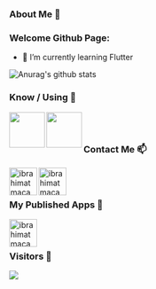 ### About Me 👋

<!--
**ibrahimatmaca/ibrahimatmaca** is a ✨ _special_ ✨ repository because its `README.md` (this file) appears on your GitHub profile.
-->
### Welcome Github Page:

- 🌱 I’m currently learning Flutter 


![Anurag's github stats](https://github-readme-stats.vercel.app/api?username=ibrahimatmaca&show_icons=true&theme=dark)

### Know / Using :brain:
<img align = "left" width = "64px" src="https://cdn.icon-icons.com/icons2/2107/PNG/512/file_type_flutter_icon_130599.png"/>
<img align = "left" width = "64px" src="https://cdn4.iconfinder.com/data/icons/logos-brands-5/24/unity-512.png"/>

<br>
<br>

### Contact Me :mailbox:
[<img align = "left" alt="ibrahimatmaca" width = "50px" src="https://image.flaticon.com/icons/png/512/61/61109.png"/>][LinkedIn]
[<img align = "left" alt="ibrahimatmaca" width = "50px" src="https://upload.wikimedia.org/wikipedia/commons/thumb/a/a5/Instagram_icon.png/600px-Instagram_icon.png"/>][Instagram]

<br>
<br>

### My Published Apps :milky_way:
[<img align = "left" alt="ibrahimatmaca" width = "50px" src="https://bit.ly/2SI0aOm"/>][Play Sotre]

<br>
<br>

### Visitors :speech_balloon:
![](https://komarev.com/ghpvc/?username=ibrahimatmaca)





[LinkedIn]: https://www.linkedin.com/in/ibrahimatmaca/
[Instagram]: https://www.instagram.com/in/ibrahimatmaca61/
[Play Sotre]: https://play.google.com/store/apps/developer?id=%C4%B0brahim+Atmaca

